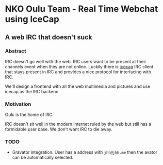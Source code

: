 NKO Oulu Team - Real Time Webchat using IceCap
==============================================

A web IRC that doesn't suck
---------------------------

### Abstract

IRC doesn't go well with the web. IRC users want to be present at
their channels event when they are not online. Luckily there is
[icecap](http://icecap.irssi2.org/) IRC client that stays present in
IRC and provides a nice protocol for interfacing with IRC.

We'll design a frontend with all the web multimedia and pictures and
use icecap as the IRC backend.

### Motivation

Oulu is the home of IRC.

IRC doesn't sit well in the modern internet ruled by the web but still
has a formidable user base. We don't want IRC to die away.


### TODO

* Gravator integration. User has a address with `jhh@jhh.me` then the avator can be automatically selected.
